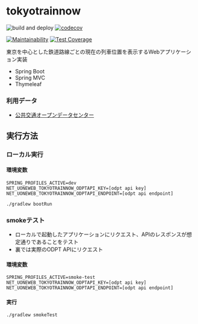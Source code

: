 # tokyotrainnow

![build and deploy](https://github.com/u-one/tokyotrainnow/actions/workflows/main.yml/badge.svg)
[![codecov](https://codecov.io/gh/u-one/tokyotrainnow/branch/main/graph/badge.svg?token=IXTGKP5JMM)](https://codecov.io/gh/u-one/tokyotrainnow)

[![Maintainability](https://api.codeclimate.com/v1/badges/9bace3b745e9746e043d/maintainability)](https://codeclimate.com/github/u-one/tokyotrainnow/maintainability) [![Test Coverage](https://api.codeclimate.com/v1/badges/9bace3b745e9746e043d/test_coverage)](https://codeclimate.com/github/u-one/tokyotrainnow/test_coverage)

東京を中心とした鉄道路線ごとの現在の列車位置を表示するWebアプリケーション実装

* Spring Boot
* Spring MVC
* Thymeleaf

### 利用データ
* [公共交通オープンデータセンター](https://developer-dc.odpt.org/)

## 実行方法

### ローカル実行
#### 環境変数
```
SPRING_PROFILES_ACTIVE=dev
NET_UONEWEB_TOKYOTRAINNOW_ODPTAPI_KEY=[odpt api key]
NET_UONEWEB_TOKYOTRAINNOW_ODPTAPI_ENDPOINT=[odpt api endpoint]
```
```shell
./gradlew bootRun
```

### smokeテスト
* ローカルで起動したアプリケーションにリクエスト、APIのレスポンスが想定通りであることをテスト
* 裏では実際のODPT APIにリクエスト

#### 環境変数
```
SPRING_PROFILES_ACTIVE=smoke-test
NET_UONEWEB_TOKYOTRAINNOW_ODPTAPI_KEY=[odpt api key]
NET_UONEWEB_TOKYOTRAINNOW_ODPTAPI_ENDPOINT=[odpt api endpoint]
```

#### 実行
```shell
./gradlew smokeTest
```